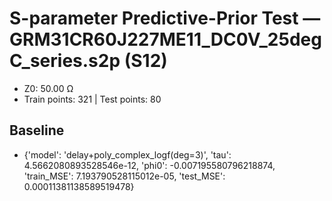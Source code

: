 # S-parameter Predictive-Prior Test — GRM31CR60J227ME11_DC0V_25degC_series.s2p (S12)
- Z0: 50.00 Ω
- Train points: 321  |  Test points: 80

## Baseline
- {'model': 'delay+poly_complex_logf(deg=3)', 'tau': 4.5662080893528546e-12, 'phi0': -0.007195580796218874, 'train_MSE': 7.193790528115012e-05, 'test_MSE': 0.00011381138589519478}